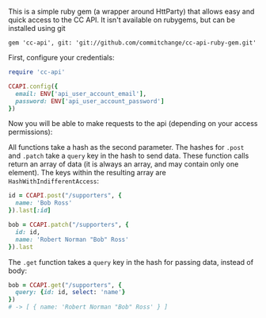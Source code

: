 
This is a simple ruby gem (a wrapper around HttParty) that allows easy and quick access to the CC API. It isn't available on rubygems, but can be installed using git

`gem 'cc-api', git: 'git://github.com/commitchange/cc-api-ruby-gem.git'`

First, configure your credentials:

```rb
require 'cc-api'

CCAPI.config({
  email: ENV['api_user_account_email'],
  password: ENV['api_user_account_password']
})
```

Now you will be able to make requests to the api (depending on your access permissions):


All functions take a hash as the second parameter. The hashes for `.post` and `.patch` take a `query` key in the hash to send data. These function calls return an array of data (it is always an array, and may contain only one element). The keys within the resulting array are `HashWithIndifferentAccess`:

```rb
id = CCAPI.post("/supporters", {
  name: 'Bob Ross'
}).last[:id]

bob = CCAPI.patch("/supporters", {
  id: id,
  name: 'Robert Norman "Bob" Ross'
}).last
```

The `.get` function takes a `query` key in the hash for passing data, instead of body:

```rb
bob = CCAPI.get("/supporters", {
  query: {id: id, select: 'name'}
})
# -> [ { name: 'Robert Norman "Bob" Ross' } ]
```

